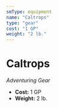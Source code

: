 ```yaml
---
smType: equipment
name: "Caltrops"
type: "gear"
cost: "1 GP"
weight: "2 lb."
---
```


# Caltrops
*Adventuring Gear*

- **Cost:** 1 GP
- **Weight:** 2 lb.
